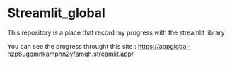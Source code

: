 # Streamlit_global

This repository is a place that record my progress with the streamlit library

You can see the progress throught this site : https://appglobal-nzp6ugqmnkamphn2yfamqh.streamlit.app/

